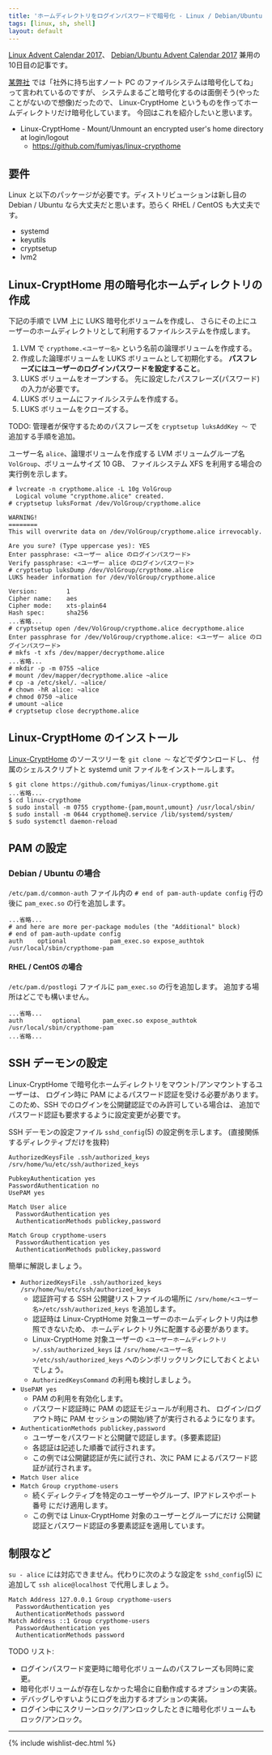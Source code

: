 ```yaml
---
title: 'ホームディレクトリをログインパスワードで暗号化 - Linux / Debian/Ubuntu Advent Calendar 2017'
tags: [linux, sh, shell]
layout: default
---
```


[Linux Advent Calendar 2017](https://qiita.com/advent-calendar/2017/linux)、
[Debian/Ubuntu Advent Calendar 2017](https://qiita.com/advent-calendar/2017/debian-ubuntu)
兼用の 10日目の記事です。

[某弊社](https://www.osstech.co.jp/company/recruit)
では「社外に持ち出すノート PC のファイルシステムは暗号化してね」って言われているのですが、
システムまるごと暗号化するのは面倒そう(やったことがないので想像)だったので、
Linux-CryptHome というものを作ってホームディレクトリだけ暗号化しています。
今回はこれを紹介したいと思います。

  * Linux-CryptHome - Mount/Unmount an encrypted user's home directory at login/logout 
      * <https://github.com/fumiyas/linux-crypthome>

要件
----------------------------------------------------------------------

Linux と以下のパッケージが必要です。ディストリビューションは新し目の
Debian / Ubuntu なら大丈夫だと思います。恐らく RHEL / CentOS も大丈夫です。

  * systemd
  * keyutils
  * cryptsetup
  * lvm2

Linux-CryptHome 用の暗号化ホームディレクトリの作成
----------------------------------------------------------------------
 
下記の手順で LVM 上に LUKS 暗号化ボリュームを作成し、
さらにその上にユーザーのホームディレクトリとして利用するファイルシステムを作成します。

  1. LVM で `crypthome.<ユーザー名>` という名前の論理ボリュームを作成する。
  2. 作成した論理ボリュームを LUKS ボリュームとして初期化する。
     **パスフレーズにはユーザーのログインパスワードを設定すること**。
  3. LUKS ボリュームをオープンする。
     先に設定したパスフレーズ(パスワード)の入力が必要です。
  4. LUKS ボリュームにファイルシステムを作成する。
  5. LUKS ボリュームをクローズする。

TODO: 管理者が保守するためのパスフレーズを `cryptsetup luksAddKey 〜` で追加する手順を追加。

ユーザー名 `alice`、論理ボリュームを作成する LVM
ボリュームグループ名 `VolGroup`、ボリュームサイズ 10 GB、
ファイルシステム XFS を利用する場合の実行例を示します。

```console
# lvcreate -n crypthome.alice -L 10g VolGroup
  Logical volume "crypthome.alice" created.
# cryptsetup luksFormat /dev/VolGroup/crypthome.alice

WARNING!
========
This will overwrite data on /dev/VolGroup/crypthome.alice irrevocably.

Are you sure? (Type uppercase yes): YES
Enter passphrase: <ユーザー alice のログインパスワード>
Verify passphrase: <ユーザー alice のログインパスワード>
# cryptsetup luksDump /dev/VolGroup/crypthome.alice
LUKS header information for /dev/VolGroup/crypthome.alice

Version:        1
Cipher name:    aes
Cipher mode:    xts-plain64
Hash spec:      sha256
...省略...
# cryptsetup open /dev/VolGroup/crypthome.alice decrypthome.alice
Enter passphrase for /dev/VolGroup/crypthome.alice: <ユーザー alice のログインパスワード>
# mkfs -t xfs /dev/mapper/decrypthome.alice
...省略...
# mkdir -p -m 0755 ~alice
# mount /dev/mapper/decrypthome.alice ~alice
# cp -a /etc/skel/. ~alice/
# chown -hR alice: ~alice
# chmod 0750 ~alice
# umount ~alice
# cryptsetup close decrypthome.alice
```

Linux-CryptHome のインストール
----------------------------------------------------------------------

[Linux-CryptHome](https://github.com/fumiyas/linux-crypthome)
のソースツリーを `git clone 〜` などでダウンロードし、
付属のシェルスクリプトと systemd unit ファイルをインストールします。

```console
$ git clone https://github.com/fumiyas/linux-crypthome.git
...省略...
$ cd linux-crypthome
$ sudo install -m 0755 crypthome-{pam,mount,umount} /usr/local/sbin/
$ sudo install -m 0644 crypthome@.service /lib/systemd/system/
$ sudo systemctl daemon-reload
```

PAM の設定
----------------------------------------------------------------------

### Debian / Ubuntu の場合

`/etc/pam.d/common-auth` ファイル内の
`# end of pam-auth-update config` 行の後に `pam_exec.so` の行を追加します。

```
...省略...
# and here are more per-package modules (the "Additional" block)
# end of pam-auth-update config
auth	optional			pam_exec.so expose_authtok /usr/local/sbin/crypthome-pam
```

#### RHEL / CentOS の場合

`/etc/pam.d/postlogi` ファイルに `pam_exec.so` の行を追加します。
追加する場所はどこでも構いません。

```
...省略...
auth        optional      pam_exec.so expose_authtok /usr/local/sbin/crypthome-pam
...省略...
```

SSH デーモンの設定
----------------------------------------------------------------------

Linux-CryptHome で暗号化ホームディレクトリをマウント/アンマウントするユーザーは、
ログイン時に PAM によるパスワード認証を受ける必要があります。
このため、SSH でのログインを公開鍵認証でのみ許可している場合は、
追加でパスワード認証も要求するように設定変更が必要です。

SSH デーモンの設定ファイル `sshd_config`(5) の設定例を示します。
(直接関係するディレクティブだけを抜粋)

```
AuthorizedKeysFile .ssh/authorized_keys /srv/home/%u/etc/ssh/authorized_keys

PubkeyAuthentication yes
PasswordAuthentication no
UsePAM yes

Match User alice
  PasswordAuthentication yes
  AuthenticationMethods publickey,password

Match Group crypthome-users
  PasswordAuthentication yes
  AuthenticationMethods publickey,password
```

簡単に解説しましょう。

  * `AuthorizedKeysFile .ssh/authorized_keys /srv/home/%u/etc/ssh/authorized_keys`
      * 認証許可する SSH 公開鍵リストファイルの場所に
        `/srv/home/<ユーザー名>/etc/ssh/authorized_keys` を追加します。
      * 認証時は Linux-CryptHome 対象ユーザーのホームディレクトリ内は参照できないため、
        ホームディレクトリ外に配置する必要があります。
      * Linux-CryptHome 対象ユーザーの `<ユーザーホームディレクトリ>/.ssh/authorized_keys`
        は `/srv/home/<ユーザー名>/etc/ssh/authorized_keys`
        へのシンボリックリンクにしておくとよいでしょう。
      * `AuthorizedKeysCommand` の利用も検討しましょう。
  * `UsePAM yes`
      * PAM の利用を有効化します。
      * パスワード認証時に PAM の認証モジュールが利用され、
        ログイン/ログアウト時に PAM セッションの開始/終了が実行されるようになります。
  * `AuthenticationMethods publickey,password`
      * ユーザーをパスワードと公開鍵で認証します。(多要素認証)
      * 各認証は記述した順番で試行されます。
      * この例では公開鍵認証が先に試行され、次に
        PAM によるパスワード認証が試行されます。
  * `Match User alice`
  * `Match Group crypthome-users`
      * 続くディレクティブを特定のユーザーやグループ、IPアドレスやポート番号
        にだけ適用します。
      * この例では Linux-CryptHome 対象のユーザーとグループにだけ
        公開鍵認証とパスワード認証の多要素認証を適用しています。

制限など
----------------------------------------------------------------------

`su - alice` には対応できません。代わりに次のような設定を `sshd_config`(5)
に追加して `ssh alice@localhost` で代用しましょう。

```
Match Address 127.0.0.1 Group crypthome-users
  PasswordAuthentication yes
  AuthenticationMethods password
Match Address ::1 Group crypthome-users
  PasswordAuthentication yes
  AuthenticationMethods password
```

TODO リスト:

  * ログインパスワード変更時に暗号化ボリュームのパスフレーズも同時に変更。
  * 暗号化ボリュームが存在しなかった場合に自動作成するオプションの実装。
  * デバッグしやすいようにログを出力するオプションの実装。
  * ログイン中にスクリーンロック/アンロックしたときに暗号化ボリュームも
    ロック/アンロック。

* * *

{% include wishlist-dec.html %}
